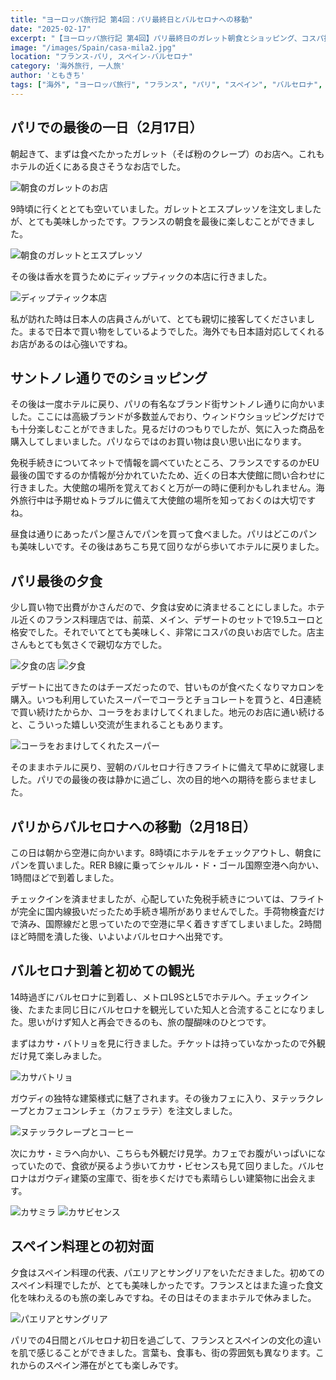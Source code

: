 ```yaml
---
title: "ヨーロッパ旅行記 第4回：パリ最終日とバルセロナへの移動"
date: "2025-02-17"
excerpt: "【ヨーロッパ旅行記 第4回】パリ最終日のガレット朝食とショッピング、コスパ抜群のフランス料理店での夕食からバルセロナへの移動まで。EU内フライトでの免税手続き注意点、バルセロナ到着後のガウディ建築巡り、初めてのパエリアとサングリア体験。フランスからスペインへと旅が進む中での文化の違いを感じる一日。"
image: "/images/Spain/casa-mila2.jpg"
location: "フランス-パリ, スペイン-バルセロナ"
category: '海外旅行, 一人旅'
author: 'ともきち'
tags: ["海外", "ヨーロッパ旅行", "フランス", "パリ", "スペイン", "バルセロナ", "サントレノ通り", "カサバトリョ", "カサミラ", "カサビセンス"]
---
```


## パリでの最後の一日（2月17日）

朝起きて、まずは食べたかったガレット（そば粉のクレープ）のお店へ。これもホテルの近くにある良さそうなお店でした。

![朝食のガレットのお店](/images/France/la-creperie.jpg)

9時頃に行くととても空いていました。ガレットとエスプレッソを注文しましたが、とても美味しかったです。フランスの朝食を最後に楽しむことができました。

![朝食のガレットとエスプレッソ](/images/France/la-creperie2.jpg)

その後は香水を買うためにディップティックの本店に行きました。

![ディップティック本店](/images/France/diptyque.jpg)

私が訪れた時は日本人の店員さんがいて、とても親切に接客してくださいました。まるで日本で買い物をしているようでした。海外でも日本語対応してくれるお店があるのは心強いですね。

## サントノレ通りでのショッピング

その後は一度ホテルに戻り、パリの有名なブランド街サントノレ通りに向かいました。ここには高級ブランドが多数並んでおり、ウィンドウショッピングだけでも十分楽しむことができました。見るだけのつもりでしたが、気に入った商品を購入してしまいました。パリならではのお買い物は良い思い出になります。

免税手続きについてネットで情報を調べていたところ、フランスでするのかEU最後の国でするのか情報が分かれていたため、近くの日本大使館に問い合わせに行きました。大使館の場所を覚えておくと万が一の時に便利かもしれません。海外旅行中は予期せぬトラブルに備えて大使館の場所を知っておくのは大切ですね。

昼食は通りにあったパン屋さんでパンを買って食べました。パリはどこのパンも美味しいです。その後はあちこち見て回りながら歩いてホテルに戻りました。

## パリ最後の夕食

少し買い物で出費がかさんだので、夕食は安めに済ませることにしました。ホテル近くのフランス料理店では、前菜、メイン、デザートのセットで19.5ユーロと格安でした。それでいてとても美味しく、非常にコスパの良いお店でした。店主さんもとても気さくで親切な方でした。

![夕食の店](/images/France/le-coup-de-torchon.jpg)
![夕食](/images/France/le-coup-de-torchon2.jpg)

デザートに出てきたのはチーズだったので、甘いものが食べたくなりマカロンを購入。いつも利用していたスーパーでコーラとチョコレートを買うと、4日連続で買い続けたからか、コーラをおまけしてくれました。地元のお店に通い続けると、こういった嬉しい交流が生まれることもあります。

![コーラをおまけしてくれたスーパー](/images/France/supermarche.jpg)

そのままホテルに戻り、翌朝のバルセロナ行きフライトに備えて早めに就寝しました。パリでの最後の夜は静かに過ごし、次の目的地への期待を膨らませました。

## パリからバルセロナへの移動（2月18日）

この日は朝から空港に向かいます。8時頃にホテルをチェックアウトし、朝食にパンを買いました。RER B線に乗ってシャルル・ド・ゴール国際空港へ向かい、1時間ほどで到着しました。

チェックインを済ませましたが、心配していた免税手続きについては、フライトが完全に国内線扱いだったため手続き場所がありませんでした。手荷物検査だけで済み、国際線だと思っていたので空港に早く着きすぎてしまいました。2時間ほど時間を潰した後、いよいよバルセロナへ出発です。

## バルセロナ到着と初めての観光

14時過ぎにバルセロナに到着し、メトロL9SとL5でホテルへ。チェックイン後、たまたま同じ日にバルセロナを観光していた知人と合流することになりました。思いがけず知人と再会できるのも、旅の醍醐味のひとつです。

まずはカサ・バトリョを見に行きました。チケットは持っていなかったので外観だけ見て楽しみました。

![カサバトリョ](/images/Spain/casa-batllo.jpg)

ガウディの独特な建築様式に魅了されます。その後カフェに入り、ヌテッラクレープとカフェコンレチェ（カフェラテ）を注文しました。

![ヌテッラクレープとコーヒー](/images/Spain/crape.jpg)

次にカサ・ミラへ向かい、こちらも外観だけ見学。カフェでお腹がいっぱいになっていたので、食欲が戻るよう歩いてカサ・ビセンスも見て回りました。バルセロナはガウディ建築の宝庫で、街を歩くだけでも素晴らしい建築物に出会えます。

![カサミラ](/images/Spain/casa-mila1.jpg)
![カサビセンス](/images/Spain/casa-vicens.jpg)

## スペイン料理との初対面

夕食はスペイン料理の代表、パエリアとサングリアをいただきました。初めてのスペイン料理でしたが、とても美味しかったです。フランスとはまた違った食文化を味わえるのも旅の楽しみですね。その日はそのままホテルで休みました。

![パエリアとサングリア](/images/Spain/l’arrosseria-xativa-sant-antoni.jpg)

パリでの4日間とバルセロナ初日を過ごして、フランスとスペインの文化の違いを肌で感じることができました。言葉も、食事も、街の雰囲気も異なります。これからのスペイン滞在がとても楽しみです。
